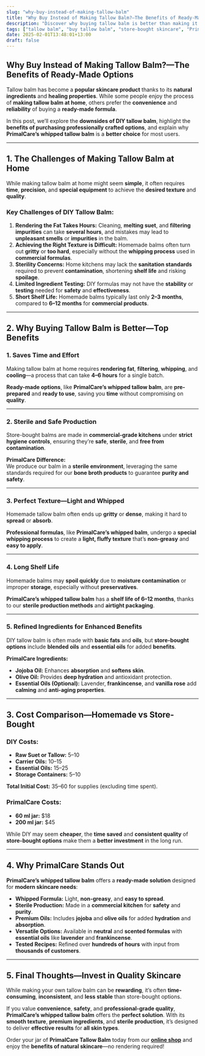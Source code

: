 ```yaml
---
slug: "why-buy-instead-of-making-tallow-balm"
title: "Why Buy Instead of Making Tallow Balm?—The Benefits of Ready-Made Options"
description: "Discover why buying tallow balm is better than making it at home. Learn how PrimalCare’s whipped tallow balm saves time, ensures quality, and delivers a superior texture."
tags: ["tallow balm", "buy tallow balm", "store-bought skincare", "PrimalCare"]
date: 2025-02-01T13:48:01+13:00
draft: false
---
```


## Why Buy Instead of Making Tallow Balm?—The Benefits of Ready-Made Options  
Tallow balm has become a **popular skincare product** thanks to its **natural ingredients** and **healing properties**. While some people enjoy the process of **making tallow balm at home**, others prefer the **convenience** and **reliability** of buying a **ready-made formula**.  

In this post, we’ll explore the **downsides of DIY tallow balm**, highlight the **benefits of purchasing professionally crafted options**, and explain why **PrimalCare’s whipped tallow balm** is a **better choice** for most users.  

---

## **1. The Challenges of Making Tallow Balm at Home**  
While making tallow balm at home might seem **simple**, it often requires **time**, **precision**, and **special equipment** to achieve the **desired texture** and **quality**.  

### **Key Challenges of DIY Tallow Balm:**  
1. **Rendering the Fat Takes Hours:** Cleaning, **melting suet**, and **filtering impurities** can take **several hours**, and mistakes may lead to **unpleasant smells** or **impurities** in the balm.  
2. **Achieving the Right Texture is Difficult:** Homemade balms often turn out **gritty** or **too hard**, especially without the **whipping process** used in **commercial formulas**.  
3. **Sterility Concerns:** Home kitchens may lack the **sanitation standards** required to prevent **contamination**, shortening **shelf life** and risking **spoilage**.  
4. **Limited Ingredient Testing:** DIY formulas may not have the **stability** or **testing** needed for **safety** and **effectiveness**.  
5. **Short Shelf Life:** Homemade balms typically last only **2–3 months**, compared to **6–12 months** for **commercial products**.  

---

## **2. Why Buying Tallow Balm is Better—Top Benefits**  
### **1. Saves Time and Effort**  
Making tallow balm at home requires **rendering fat**, **filtering**, **whipping**, and **cooling**—a process that can take **4–6 hours** for a single batch.  

**Ready-made options**, like **PrimalCare’s whipped tallow balm**, are **pre-prepared** and **ready to use**, saving you **time** without compromising on **quality**.  

---

### **2. Sterile and Safe Production**  
Store-bought balms are made in **commercial-grade kitchens** under **strict hygiene controls**, ensuring they’re **safe**, **sterile**, and **free from contamination**.  

**PrimalCare Difference:**  
We produce our balm in a **sterile environment**, leveraging the same standards required for our **bone broth products** to guarantee **purity and safety**.  

---

### **3. Perfect Texture—Light and Whipped**  
Homemade tallow balm often ends up **gritty** or **dense**, making it hard to **spread** or **absorb**.  

**Professional formulas**, like **PrimalCare’s whipped balm**, undergo a **special whipping process** to create a **light, fluffy texture** that’s **non-greasy** and **easy to apply**.  

---

### **4. Long Shelf Life**  
Homemade balms may **spoil quickly** due to **moisture contamination** or improper **storage**, especially without **preservatives**.  

**PrimalCare’s whipped tallow balm** has a **shelf life of 6–12 months**, thanks to our **sterile production methods** and **airtight packaging**.  

---

### **5. Refined Ingredients for Enhanced Benefits**  
DIY tallow balm is often made with **basic fats** and **oils**, but **store-bought options** include **blended oils** and **essential oils** for added **benefits**.  

**PrimalCare Ingredients:**  
- **Jojoba Oil:** Enhances **absorption** and **softens skin**.  
- **Olive Oil:** Provides **deep hydration** and antioxidant protection.  
- **Essential Oils (Optional):** Lavender, **frankincense**, and **vanilla rose** add **calming** and **anti-aging properties**.  

---

## **3. Cost Comparison—Homemade vs Store-Bought**  
### **DIY Costs:**  
- **Raw Suet or Tallow:** $5–$10  
- **Carrier Oils:** $10–$15  
- **Essential Oils:** $15–$25  
- **Storage Containers:** $5–$10  

**Total Initial Cost:** $35–$60 for supplies (excluding time spent).  

### **PrimalCare Costs:**  
- **60 ml jar:** $18  
- **200 ml jar:** $45  

While DIY may seem **cheaper**, the **time saved** and **consistent quality** of **store-bought options** make them a **better investment** in the long run.  

---

## **4. Why PrimalCare Stands Out**  
**PrimalCare’s whipped tallow balm** offers a **ready-made solution** designed for **modern skincare needs**:  
- **Whipped Formula:** Light, **non-greasy**, and **easy to spread**.  
- **Sterile Production:** Made in a **commercial kitchen** for **safety** and **purity**.  
- **Premium Oils:** Includes **jojoba** and **olive oils** for added **hydration** and **absorption**.  
- **Versatile Options:** Available in **neutral** and **scented formulas** with **essential oils** like **lavender** and **frankincense**.  
- **Tested Recipes:** Refined over **hundreds of hours** with input from **thousands of customers**.  

---

## **5. Final Thoughts—Invest in Quality Skincare**  
While making your own tallow balm can be **rewarding**, it’s often **time-consuming**, **inconsistent**, and **less stable** than store-bought options.  

If you value **convenience**, **safety**, and **professional-grade quality**, **PrimalCare’s whipped tallow balm** offers the **perfect solution**. With its **smooth texture**, **premium ingredients**, and **sterile production**, it’s designed to deliver **effective results** for **all skin types**.  

Order your jar of **PrimalCare Tallow Balm** today from our **[online shop](/shop)** and enjoy the **benefits of natural skincare**—no rendering required!  
